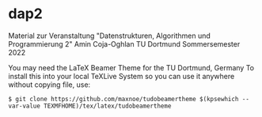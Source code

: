 # dap2

Material zur Veranstaltung "Datenstrukturen, Algorithmen und Programmierung 2"
Amin Coja-Oghlan
TU Dortmund
Sommersemester 2022


You may need the LaTeX Beamer Theme for the TU Dortmund, Germany
To install this into your local TeXLive System so you can use it anywhere without copying file, use:
```
$ git clone https://github.com/maxnoe/tudobeamertheme $(kpsewhich --var-value TEXMFHOME)/tex/latex/tudobeamertheme
```

